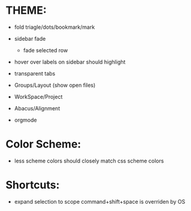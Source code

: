 # THEME:
- fold triagle/dots/bookmark/mark
- sidebar fade
  - fade selected row
- hover over labels on sidebar should highlight
- transparent tabs

- Groups/Layout (show open files)
- WorkSpace/Project
- Abacus/Alignment
- orgmode

# Color Scheme:
- less scheme colors should closely match css scheme colors

# Shortcuts:
- expand selection to scope command+shift+space is overriden by OS
